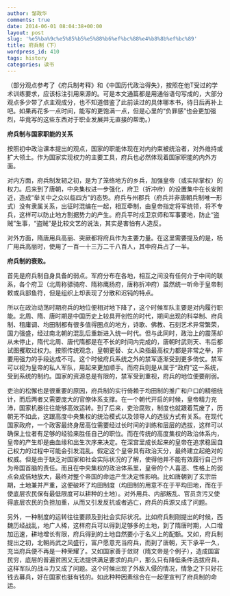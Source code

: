 ```yaml
---
author: 邹政华
comments: true
date: 2014-06-01 08:04:38+00:00
layout: post
slug: '%e5%ba%9c%e5%85%b5%e5%88%b6%ef%bc%88%e4%b8%8b%ef%bc%89'
title: 府兵制（下）
wordpress_id: 410
tags: history
categories: 读书
---
```


（部分观点参考了《府兵制考释》和《中国历代政治得失》，按照在他T受过的学术训练要求，应该标注引用来源的。可是本文通篇都是用通俗语句写成的，大部分观点多少带了点主观成分，也不知道借鉴了此前读过的具体哪本书，待日后再补上吧。如果再花多一点时间，能写的更饱满一点，但是心里的“负罪感”也会更加强烈，毕竟写的这些东西对于职业发展并无直接的帮助。）

**府兵制与国家职能的关系**

按照初中政治课本提出的观点，国家的职能体现在对内约束被统治者，对外维持或扩大领土。作为国家实现权力的主要工具，府兵也必然体现着国家职能的内外方面。

对内方面，府兵制发轫之初，是为了笼络地方的乡兵，加强皇帝（或实际掌权）的权力。后来到了唐朝，中央集权进一步强化，府卫（折冲府）的设置集中在长安附近，造成“举关中之众以临四方”的态势。府兵与州郡兵（府兵并非唐朝兵制唯一形式）没有隶属关系，出征时混编在一起，相互牵制，由皇帝指定将军统领，将不专兵，这样可以防止地方割据势力的产生。府兵平时戍卫京师和军事要地，防止“盗贼”生事，“盗贼”是比较文艺的说法，其实是害怕有人造反。

对外方面，隋唐用兵高丽、突厥都将府兵作为主要力量。在这里需要提及的是，杨广用兵高丽时，使用了一百一十三万二千八百人，其中府兵占了一半。

**府兵制的衰败。**

首先是府兵制自身具备的弱点。军府分布在各地，相互之间没有任何介于中间的联系，各个府卫（北周称骠骑府、隋称鹰扬府，唐称折冲府）虽然统一听命于皇帝制敕或兵部鱼符，但是组织上却表现了分散和迟钝的特点。

所以在政治动荡时期府兵的地位便相对地下降了，这个时候军队主要是对内履行职能。北周、隋、唐时期是中国历史上较具开创性的时代，期间出现的科举制、府兵制、租庸调、均田制都有很多值得圈点的地方，诗歌、佛教、石刻艺术异常繁荣，国力强盛，经过南北朝的混乱后重新进入统一时代。但与此同时，政治上的震荡却从未停止，隋代北周、唐代隋都是在不长的时间内完成的，唐朝时武则天、韦后都试图攫取过权力。按照传统观念，皇朝更替、女人染指最高权力都是非常之举，非要用强力的手段达成不可。这个时候府兵系统之外的禁军逐渐受到更多倚仗。禁军可以视为皇帝的私人军队，用起来更加顺手。而府兵则是从属于“政府”这一系统，受到系统的制约。国家的资源总是有限的，禁军受到重视，府兵的地位便要削弱。

吏治的松懈也是很重要的原因，府兵制的实行倚赖于均田制的推广和户口的精细统计，而后两者又需要庞大的官僚体系支撑。在一个朝代开启的时候，皇帝精力充沛，国家机器往往能够高效运转。到了后来，吏治腐败，制度也就跟着荒废了，历朝无不如此，这跟高度中央集权的统治模式以及领导人的选拔方式有关系。在现代国家政府，一个政客最终身居高位需要经过长时间的训练和层层的选拔，这样可以确保上位者有足够的经验来胜任自己的职位。而在传统的高度集权的政治体系内，皇帝的产生却是由血缘和出生次序来决定。在深宫里成长起来的皇帝在追求稳固自己权力的过程中可能会引发混乱。假定这个皇帝具有政治天分，最终建立起绝对的权威。但是由于缺乏对国家和社会实际状况的了解，使得他并不能有效履行自己作为帝国首脑的责任。而且在中央集权的政治体系里，皇帝的个人喜恶、性格上的弱点会成倍地放大，最终对整个帝国的命运产生决定性影响。比如唐朝到了玄宗后期，土地兼并严重，这便破坏了均田制度（均田制的用意不在于平均田地，而在于使底层农民保有最低限度可以耕种的土地）。对外用兵、内部叛乱、官员贪污又使得底层农民的负担加重，从而又引发反抗或者逃亡，府兵的兵源又成了问题。

另外，一种制度的运转往往要顾及到社会实际状况。比如府兵制刚提出的时候，西魏历经战乱，地广人稀，这样府兵可以得到足够多的土地，到了隋唐时期，人口增加迅速，耕地增长有限，府兵得到的土地自然要小于名义上的配额。又如，府兵制提出之初，北朝尚武之风盛行，富户愿意充当府兵，而到了唐朝，天下承平一久，充当府兵便不再是一种荣耀了。又如国家善于敛财（隋文帝是个例子），造成国富民穷，底层的普遍贫困又无法提供满足要求的兵户，那么只有降低条件选拔府兵，这样军队的战斗力又成了问题。这个时候出现了外敌入侵的情况，情急之下只好花钱去募兵，好在国家也挺有钱的。如此种种因素综合在一起便宣判了府兵制的命运。
